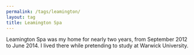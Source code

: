 ```yaml
---
permalink: /tags/leamington/
layout: tag
title: Leamington Spa
---
```

Leamington Spa was my home for nearly two years, from September 2012 to June 2014. I lived there while pretending to study at Warwick University.